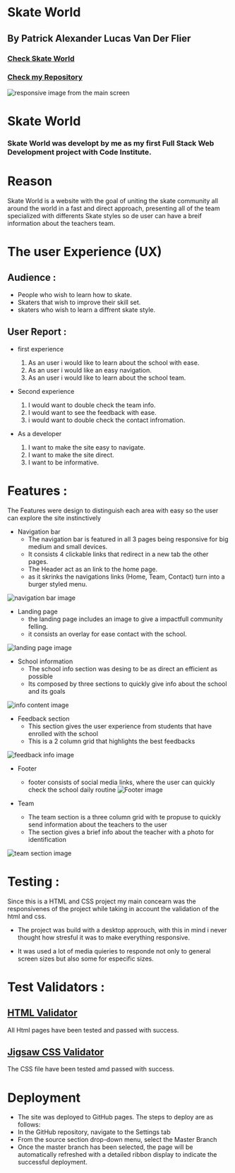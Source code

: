 # Skate World

## By Patrick Alexander Lucas Van Der Flier

### [Check Skate World](https://vanderpatrick.github.io/Skate-World/index.html)
### [Check my Repository](https://github.com/vanderpatrick/Skate-World)

![responsive image from the main screen](/assets/images/responsive.png)

# Skate World

### Skate World was developt by me as my first Full Stack Web Development project with Code Institute.

# Reason
Skate World is a website with the goal of uniting the skate community all around the world in a fast and direct approach, presenting all of the team specialized with differents Skate styles so de user can have a breif information about the teachers team.

# The user Experience (UX)

##  Audience : 

- People who wish to learn how to skate.
- Skaters that wish to improve their skill set.
- skaters who wish to learn a diffrent skate style.

## User Report : 

- first experience

    1. As an user i would like to learn about the school with ease.
    2. As an user i would like an easy navigation.
    3. As an user i would like to learn about the school team.

- Second experience

    1. I would want to double check the team info.
    2. I would want to see the feedback with ease.
    3. i would want to double check the contact infromation.

- As a developer    
    
    1. I want to make the site easy to navigate.
    2. I want to make the site direct. 
    3. I want to be informative.

# Features :

The Features were design to distinguish each area with easy so the user can explore the site instinctively

- Navigation bar
    - The navigation bar is featured in all 3 pages being responsive for big medium and small devices.
    - It consists 4 clickable links that redirect in a new tab the other pages. 
    - The Header act as an link to the home page.
    - as it skrinks the navigations links (Home, Team, Contact) turn into a burger styled menu.

 ![navigation bar image](/assets/images/navbar.png)

- Landing page
    - the landing page includes an image to give a impactfull community felling.
    - it consists an overlay for ease contact with the school.

![landing page image](/assets/images/hero-image-readme.png)

- School information
    - The school info section was desing to be as direct an efficient as possible
    - Its composed by three sections to quickly give info about the school and its goals

![info content image](/assets/images/info-img.png)

- Feedback section
    - This section gives the user experience from students that have enrolled with the school
    - This is a 2 column grid that highlights the best feedbacks

![feedback info image](/assets/images/feedback.png)

- Footer
    - footer consists of social media links, where the user can quickly check the school daily routine
![Footer image](/assets/images/footer.png)

- Team
    - The team section is a three column grid with te propuse to quickly send information about the teachers to the user
    - The section gives a brief info about the teacher with a photo for identification

![team section image](/assets/images/team.png)

# Testing :

Since this is a HTML and CSS project my main concearn was the responsivenes of the project while taking in account the validation of the html and css.

 - The project was build with a desktop approuch, with this in mind i never thought how stresful it was to make everything responsive.

 - It was used a lot of media quieries to responde not only to general screen sizes but also some for especific sizes.

 # Test Validators :

 ## [HTML Validator](https://validator.w3.org/nu/?doc=https%3A%2F%2Fvanderpatrick.github.io%2FSkate-World%2F)

All Html pages have been tested and passed with success.

 ## [Jigsaw CSS Validator](https://jigsaw.w3.org/css-validator/validator?uri=https%3A%2F%2Fvanderpatrick.github.io%2FSkate-World%2F&profile=css3svg&usermedium=all&warning=1&vextwarning=&lang=en)

The CSS file have been tested amd passed with success.

# Deployment
 - The site was deployed to GitHub pages. The steps to deploy are as follows:
  - In the GitHub repository, navigate to the Settings tab
  - From the source section drop-down menu, select the Master Branch
  - Once the master branch has been selected, the page will be automatically refreshed with a detailed ribbon display to indicate the successful deployment.





    

    







